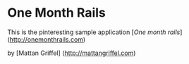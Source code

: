 # One Month Rails

This is the pinteresting sample application [*One month rails*] (http://onemonthrails.com)


by [Mattan Griffel] (http://mattangriffel.com)